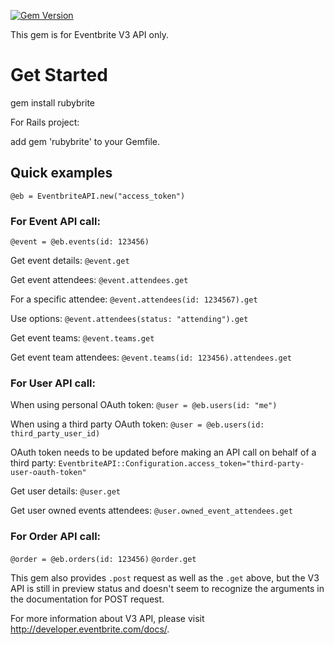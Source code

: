 [![Gem Version](https://badge.fury.io/rb/rubybrite.svg)](http://badge.fury.io/rb/rubybrite)

This gem is for Eventbrite V3 API only.

# Get Started

gem install rubybrite

For Rails project:

add gem 'rubybrite' to your Gemfile.

## Quick examples

``@eb = EventbriteAPI.new("access_token")``

### For Event API call:
``@event = @eb.events(id: 123456)``

Get event details: ``@event.get`` 

Get event attendees: ``@event.attendees.get``

For a specific attendee: ``@event.attendees(id: 1234567).get``

Use options: ``@event.attendees(status: "attending").get``

Get event teams: ``@event.teams.get``

Get event team attendees: ``@event.teams(id: 123456).attendees.get``

### For User API call:

When using personal OAuth token:
``@user = @eb.users(id: "me")``

When using a third party OAuth token:
``@user = @eb.users(id: third_party_user_id)``

OAuth token needs to be updated before making an API call on behalf of a third party:
``EventbriteAPI::Configuration.access_token="third-party-user-oauth-token"``

Get user details: ``@user.get``

Get user owned events attendees: ``@user.owned_event_attendees.get``

### For Order API call:

``@order = @eb.orders(id: 123456)``
``@order.get``

This gem also provides ``.post`` request as well as the ``.get`` above, but the V3 API is still in preview status and doesn't seem to recognize the arguments in the documentation for POST request.

For more information about V3 API, please visit http://developer.eventbrite.com/docs/.

